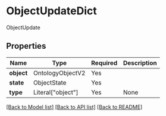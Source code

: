 # ObjectUpdateDict

ObjectUpdate

## Properties
| Name | Type | Required | Description |
| ------------ | ------------- | ------------- | ------------- |
**object** | OntologyObjectV2 | Yes |  |
**state** | ObjectState | Yes |  |
**type** | Literal["object"] | Yes | None |


[[Back to Model list]](../../../README.md#models-v1-link) [[Back to API list]](../../../README.md#documentation-for-api-endpoints) [[Back to README]](../../../README.md)
